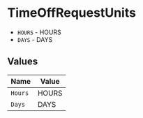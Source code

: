 # TimeOffRequestUnits

* `HOURS` - HOURS
* `DAYS` - DAYS


## Values

| Name    | Value   |
| ------- | ------- |
| `Hours` | HOURS   |
| `Days`  | DAYS    |